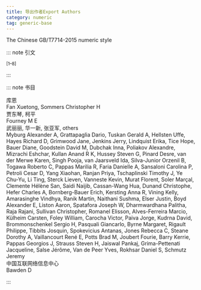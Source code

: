 ```yaml
---
title: 导出作者Export Authors
category: numeric
tag: generic-base
---
```


<!-- 此文件由脚本自动生成，请勿手动修改！ -->

The Chinese GB/T7714-2015 numeric style


::: note 引文

<sup>[1–8]</sup>

:::



::: note 书目

  <div class="csl-bib-body">
  <div class="csl-entry second-field-align-flush " >
    <div class="csl-left-margin">库恩</div></div>  <div class="csl-entry second-field-align-flush " >
    <div class="csl-left-margin">Fan Xuetong, Sommers Christopher H</div></div>  <div class="csl-entry second-field-align-flush " >
    <div class="csl-left-margin">贾东琴, 柯平</div></div>  <div class="csl-entry second-field-align-flush " >
    <div class="csl-left-margin">Fourney M E</div></div>  <div class="csl-entry second-field-align-flush " >
    <div class="csl-left-margin">武丽丽, 华一新, 张亚军, others</div></div>  <div class="csl-entry second-field-align-flush " >
    <div class="csl-left-margin">Myburg Alexander A, Grattapaglia Dario, Tuskan Gerald A, Hellsten Uffe, Hayes Richard D, Grimwood Jane, Jenkins Jerry, Lindquist Erika, Tice Hope, Bauer Diane, Goodstein David M, Dubchak Inna, Poliakov Alexandre, Mizrachi Eshchar, Kullan Anand R K, Hussey Steven G, Pinard Desre, van der Merwe Karen, Singh Pooja, van Jaarsveld Ida, Silva-Junior Orzenil B, Togawa Roberto C, Pappas Marilia R, Faria Danielle A, Sansaloni Carolina P, Petroli Cesar D, Yang Xiaohan, Ranjan Priya, Tschaplinski Timothy J, Ye Chu-Yu, Li Ting, Sterck Lieven, Vanneste Kevin, Murat Florent, Soler Marçal, Clemente Hélène San, Saidi Naijib, Cassan-Wang Hua, Dunand Christophe, Hefer Charles A, Bornberg-Bauer Erich, Kersting Anna R, Vining Kelly, Amarasinghe Vindhya, Ranik Martin, Naithani Sushma, Elser Justin, Boyd Alexander E, Liston Aaron, Spatafora Joseph W, Dharmwardhana Palitha, Raja Rajani, Sullivan Christopher, Romanel Elisson, Alves-Ferreira Marcio, Külheim Carsten, Foley William, Carocha Victor, Paiva Jorge, Kudrna David, Brommonschenkel Sergio H, Pasquali Giancarlo, Byrne Margaret, Rigault Philippe, Tibbits Josquin, Spokevicius Antanas, Jones Rebecca C, Steane Dorothy A, Vaillancourt René E, Potts Brad M, Joubert Fourie, Barry Kerrie, Pappas Georgios J, Strauss Steven H, Jaiswal Pankaj, Grima-Pettenati Jacqueline, Salse Jérôme, Van de Peer Yves, Rokhsar Daniel S, Schmutz Jeremy</div></div>  <div class="csl-entry second-field-align-flush " >
    <div class="csl-left-margin">中国互联网络信息中心</div></div>  <div class="csl-entry second-field-align-flush " >
    <div class="csl-left-margin">Bawden D</div></div>  </div>


:::

<!-- more -->